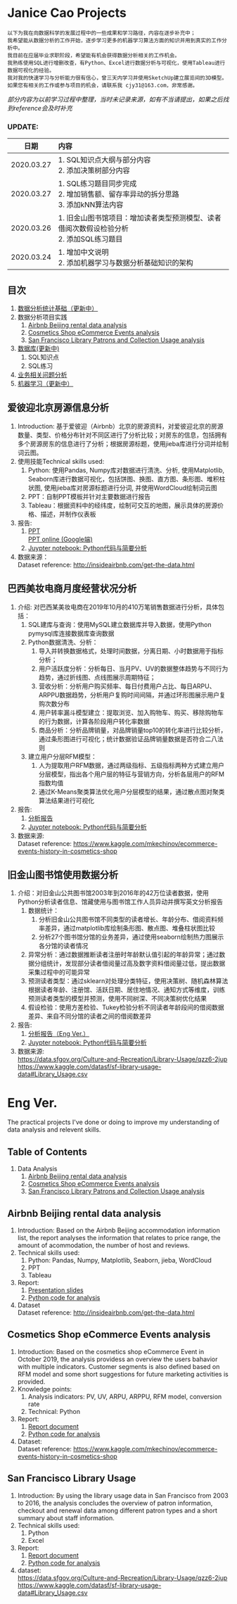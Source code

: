 # Janice Cao Projects

    以下为我在向数据科学的发展过程中的一些成果和学习路径，内容在逐步补充中；  
    我希望能从数据分析的工作开始，逐步学习更多的机器学习算法方面的知识并用到真实的工作分析中。  
    我目前在应届毕业求职阶段，希望能有机会获得数据分析相关的工作机会。  
    我熟练使用SQL进行增删改查，有Python、Excel进行数据分析与可视化，使用Tableau进行数据可视化的经验。  
    我对我的快速学习与分析能力很有信心，曾三天内学习并使用SketchUp建立展览间的3D模型。  
    如果您有相关的工作或参与项目的机会，请联系我 cjy31@163.com，非常感谢。

*部分内容为以前学习过程中整理，当时未记录来源，如有不当请提出，如果之后找到reference会及时补充*

### UPDATE: 

|日期|内容|
|:-:|:-|
|2020.03.27|1. SQL知识点大纲与部分内容 <br> 2. 添加决策树部分内容|  
|2020.03.27|1. SQL练习题目同步完成 <br> 2. 增加销售额、留存率异动的拆分思路 <br> 3. 添加kNN算法内容|  
|2020.03.26|1. 旧金山图书馆项目：增加读者类型预测模型、读者借阅次数假设检验分析 <br> 2. 添加SQL练习题目|  
|2020.03.24|1. 增加中文说明 <br> 2. 添加机器学习与数据分析基础知识的架构|  

## 目次

1. [数据分析统计基础（更新中）](statistical_probability)
2. 数据分析项目实践
    1. [Airbnb Beijing rental data analysis](#airbnb2)
    2. [Cosmetics Shop eCommerce Events analysis](#cosmetics2)  
    3. [San Francisco Library Patrons and Collection Usage analysis](#sf2)  
3. [数据库(更新中)](SQL)
    1. SQL知识点
    2. SQL练习
4. [业务相关问题分析](senario_analysis)
5. [机器学习（更新中）](Machine_learning)

## <span id = "airbnb2">爱彼迎北京房源信息分析</span>  

1. Introduction: 基于爱彼迎（Airbnb）北京的房源资料，对爱彼迎北京的房源数量、类型、价格分布针对不同区进行了分析比较；对房东的信息，包括拥有多个房源房东的信息进行了分析；根据房源标题，使用jieba库进行分词并绘制词云图。
2. 使用技能Technical skills used:  
    1. Python: 使用Pandas, Numpy库对数据进行清洗、分析, 使用Matplotlib, Seaborn库进行数据可视化，包括饼图、换图、直方图、条形图、堆积柱状图, 使用jieba库对房源标题进行分词, 并使用WordCloud绘制词云图  
    2. PPT：自制PPT模板并针对主要数据进行报告
    3. Tableau：根据资料中的经纬度，绘制可交互的地图，展示具体的房源价格、描述，并制作仪表板
3. 报告:
    1. [PPT](01_airbnb_beijing/Airbnb_Beijing_presentation.pdf)  
    [PPT online (Google端)](https://drive.google.com/open?id=1Ll-_WxqQtc6lezQsmIO94QS7JWmb0dWU)
    2. [Juypter notebook: Python代码与简要分析](01_airbnb_beijing/airbnb_beijing_python.ipynb)
4. 数据来源：  
  Dataset reference: http://insideairbnb.com/get-the-data.html  

## <span id = "cosmetics2">巴西美妆电商月度经营状况分析</span>

1. 介绍: 对巴西某美妆电商在2019年10月的410万笔销售数据进行分析，具体包括： 
    1. SQL建库与查询：使用MySQL建立数据库并导入数据，使用Python pymysql库连接数据库查询数据
    2. Python数据清洗、分析：
        1. 导入并转换数据格式，处理时间数据，分离日期、小时数据用于指标分析；
        2. 用户活跃度分析：分析每日、当月PV、UV的数据整体趋势与不同行为趋势，通过折线图、点线图展示周期特征；
        3. 营收分析：分析用户购买频率、每日付费用户占比、每日ARPU、ARPPU数据趋势，分析用户复购时间间隔，并通过环形图展示用户复购次数分布
        4. 用户转率漏斗模型建立：提取浏览、加入购物车、购买、移除购物车的行为数据，计算各阶段用户转化率数据
        5. 商品分析：分析品牌销量，对品牌销量top10的转化率进行比较分析，通过条形图进行可视化；统计数据验证品牌销量数据是否符合二八法则
    3. 建立用户分层RFM模型：
        1. 人为提取用户RFM数据，通过两级指标、五级指标两种方式建立用户分层模型，指出各个用户层的特征与营销方向，分析各层用户的RFM指数均值
        2. 通过K-Means聚类算法优化用户分层模型的结果，通过散点图对聚类算法结果进行可视化
2. 报告:  
    1. [分析报告](02_cosmetic_ecommerce/Ecommerce_events_history_in_cosmetics_shop.pdf)  
    2. [Juypter notebook: Python代码与简要分析](02_cosmetic_ecommerce/Cosmetic_Ecommerce_Shop_User_Events_Analysis.ipynb)
3. 数据来源:  
    Dataset reference: https://www.kaggle.com/mkechinov/ecommerce-events-history-in-cosmetics-shop

## <span id = "sf2">旧金山图书馆使用数据分析</span>

1. 介绍：对旧金山公共图书馆2003年到2016年的42万位读者数据，使用Python分析读者信息、馆藏使用与图书馆工作人员异动并撰写英文分析报告
    1. 数据统计：  
        1. 分析旧金山公共图书馆不同类型的读者增长、年龄分布、借阅资料频率差异，通过matplotlib库绘制条形图、散点图、堆叠柱状图比较  
        2. 分析27个图书馆分馆的业务差异，通过使用seaborn绘制热力图展示各分馆的读者情况
    2. 异常分析：通过数据推断读者注册时年龄默认值引起的年龄异常；通过数据分组统计，发现部分读者借阅量过高及数字资料借阅量过低，提出数据采集过程中的可能异常  
    3. 预测读者类型：通过sklearn对处理分类特征，使用决策树、随机森林算法根据读者年龄、注册馆、活跃日期、居住地情况、通知方式等维度，训练预测读者类型的模型并预测，使用不同树深、不同决策树优化结果  
    4. 假设检验：使用方差检验、Tukey检验分析不同读者年龄段间的借阅数据差异、来自不同分馆的读者之间的借阅数差异  
3. 报告:  
    1. [分析报告（Eng Ver.）](03_sf_library/San_Francisco_Library_Usage_analysis_report.pdf)
    2. [Juypter notebook: Python代码与简要分析](03_sf_library/SF_library_usage_analysis.ipynb)
4. 数据来源:  
https://data.sfgov.org/Culture-and-Recreation/Library-Usage/qzz6-2jup  
https://www.kaggle.com/datasf/sf-library-usage-data#Library_Usage.csv

# Eng Ver.

The practical projects I've done or doing to improve my understanding of data analysis and relevent skills.  

## Table of Contents  

1. Data Analysis
    1. [Airbnb Beijing rental data analysis](#airbnb)
    2. [Cosmetics Shop eCommerce Events analysis](#cosmetics)  
    3. [San Francisco Library Patrons and Collection Usage analysis](#sf)  

## <span id = "airbnb">Airbnb Beijing rental data analysis</span>  
1. Introduction: Based on the Airbnb Beijing accommodation information list, the report analyses the information that relates to price range, the amount of acommodation, the number of host and reviews.
2. Technical skills used:  
    1. Python: Pandas, Numpy, Matplotlib, Seaborn, jieba, WordCloud  
    2. PPT
    3. Tableau
3. Report:
    1. [Presentation slides](01_airbnb_beijing/Airbnb_Beijing_presentation.pdf)
    2. [Python code for analysis](01_airbnb_beijing/airbnb_beijing_python.ipynb)
4. Dataset  
  Dataset reference: http://insideairbnb.com/get-the-data.html  

## <span id = "cosmetics">Cosmetics Shop eCommerce Events analysis</span>
1. Introduction: Based on the cosmetics shop eCommerce Event in October 2019, the analysis providess an overview the users bahavior with multiple indicators. Customer segments is also defined based on RFM model and some short suggestions for future marketing activities is provided.    
2. Knowledge points:
    1. Analysis indicators: PV, UV, ARPU, ARPPU, RFM model, conversion rate  
    2. Technical: Python
3. Report:  
    1. [Report document](02_cosmetic_ecommerce/Ecommerce_events_history_in_cosmetics_shop.pdf)  
    2. [Python code for analysis](02_cosmetic_ecommerce/Cosmetic_Ecommerce_Shop_User_Events_Analysis.ipynb)
4. Dataset:  
    Dataset reference: https://www.kaggle.com/mkechinov/ecommerce-events-history-in-cosmetics-shop

## <span id = "sf">San Francisco Library Usage</span>
1. Introduction: By using the library usage data in San Francisco from 2003 to 2016, the analysis concludes the overview of patron information, checkout and renewal data among different patron types and a short summary about staff information.
2. Technical skills used:
    1. Python
    2. Excel
3. Report:  
    1. [Report document](03_sf_library/San_Francisco_Library_Usage_analysis_report.pdf)
    2. [Python code for analysis](03_sf_library/SF_library_usage_analysis.ipynb)
4. dataset:  
https://data.sfgov.org/Culture-and-Recreation/Library-Usage/qzz6-2jup  
https://www.kaggle.com/datasf/sf-library-usage-data#Library_Usage.csv



